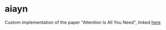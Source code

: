 # aiayn

Custom implementation of the paper "Attention Is All You Need", linked [here](https://arxiv.org/abs/1706.03762)

